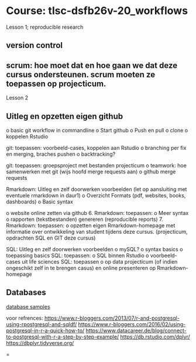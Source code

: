# Course: tlsc-dsfb26v-20_workflows


Lesson 1; reproducible research

## version control

## scrum: hoe moet dat en hoe gaan we dat deze cursus ondersteunen. scrum moeten ze toepassen op projecticum.

Lesson 2 

## Uitleg en opzetten eigen github

o basic git workflow in commandline
o Start github
o Push en pull
o clone
o koppelen Rstudio

git: toepassen: voorbeeld-cases, koppelen aan Rstudio
o branching per fix en merging, braches pushen
o backtracking?

git: toepassen: groepsproject met bestanden projecticum
o teamwork: hoe samenwerken met git (wijs hoofd merge requests aan)
o github merge requests

Rmarkdown: Uitleg en zelf doorwerken voorbeelden (let op aansluiting met eventuele rmarkdown in daur1)
o Overzicht Formats (pdf, websites, books, dashboards)
o Basic syntax

o website online zetten via github 6. Rmarkdown: toepassen: o Meer syntax o rapporten (tekstbestanden) genereren (reproducible reports) 7. Rmarkdown: toepassen: o opzetten eigen Rmarkdown-homepage met informatie over ontwikkeling van student tijdens deze cursus. (projecticum, opdrachten SQL en GIT deze cursus)

SQL: Uitleg en zelf doorwerken voorbeelden
o mySQL?
o syntax basics
o toepassing basics
SQL: toepassen:
o SQL binnen Rstudio
o voorbeeld-cases uit life sciences
SQL: toepassen
o op data projecticum (of indien ongeschikt zelf in te brengen casus) en online presenteren op Rmarkdown-homepage



## Databases 

[database samples](https://wiki.postgresql.org/wiki/Sample_Databases)


voor refrences:
https://www.r-bloggers.com/2013/07/r-and-postgresql-using-rpostgresql-and-sqldf/
https://www.r-bloggers.com/2016/02/using-postgresql-in-r-a-quick-how-to/
https://www.datacareer.de/blog/connect-to-postgresql-with-r-a-step-by-step-example/
https://db.rstudio.com/dplyr/
https://dbplyr.tidyverse.org/

=
